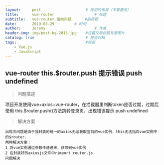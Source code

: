 ```yaml
---
layout:     post                    # 使用的布局（不需要改）
title:      vue-router                  # 标题 
subtitle:   vue-router 指向问题      #副标题
date:       2019-03-29         # 时间
author:     Jeremy                      # 作者
header-img: img/post-bg-2015.jpg    #这篇文章标题背景图片
catalog: true                       # 是否归档
tags:                               #标签
    - Vue.js 
    - JavaScript
---
```


## vue-router this.$router.push 提示错误 push undefined

> 问题描述

   项目开发使用vue+axios+vue-router，在拦截器里判断token是否过期，过期后使用
   this.$router.push()方法跳转登录页，出现错误提示 push undefined
   
> 解决方案

    出现次问题是由于我封装的统一的axios无法获取当前的vue实例，this无法指向vue实例中
    的$router.
    两种解决方案：
    1 将vue实例通过参数传递进来，获取到vue实例
    2 在封装好的axiosjs文件中rimport router.js
    问题解决
        
        

